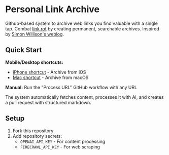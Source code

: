 # Personal Link Archive

Github-based system to archive web links you find valuable with a single tap.
Combat [link rot](https://en.wikipedia.org/wiki/Link_rot) by creating permanent, searchable archives.
Inspired by [Simon Willison's weblog](https://simonwillison.net/2024/Dec/22/link-blog/).

## Quick Start

**Mobile/Desktop shortcuts:**
- [iPhone shortcut](triggers/iphone/) - Archive from iOS
- [Mac shortcut](triggers/mac/) - Archive from macOS

**Manual:** Run the "Process URL" GitHub workflow with any URL

The system automatically fetches content, processes it with AI, and creates a pull request with structured markdown.

## Setup

1. Fork this repository
2. Add repository secrets:
   - `OPENAI_API_KEY` - For content processing
   - `FIRECRAWL_API_KEY` - For web scraping